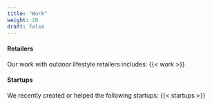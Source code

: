 ```yaml
---
title: "Work"
weight: 20
draft: false
---
```


#### Retailers

Our work with outdoor lifestyle retailers includes: {{< work >}}

#### Startups

We recently created or helped the following startups: {{< startups >}}

